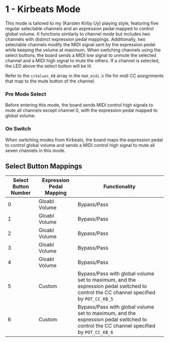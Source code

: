 # 1 - Kirbeats Mode
This mode is tailored to my (Karsten Kirby Uy) playing style, featuring five regular selectable channels and an expression pedal mapped to control global volume. It functions similarly to channel mode but includes two channels with distinct expression pedal mappings. Additionally, two selectable channels modify the MIDI signal sent by the expression pedal while keeping the volume at maximum. When switching channels using the select buttons, the board sends a MIDI low signal to unmute the selected channel and a MIDI high signal to mute the others. If a channel is selected, the LED above the select button will be lit.

Refer to the `ccValues_KB` array in the `HaH_midi.h` file for midi CC assignments that map to the mute button of the channel.

### Pre Mode Select
Before entering this mode, the board sends MIDI control high signals to mute all channels except channel 0, with the expression pedal mapped to global volume.

### On Switch
When switching modes from Kirbeats, the board maps the expression pedal to control global volume and sends a MIDI control high signal to mute all seven channels in this mode.


## Select Button Mappings

| Select Button Number | Expression Pedal Mapping | Functionality |
| -------------------- | ------------------------ | ------------- |
| 0                    | Gloabl Volume            | Bypass/Pass |
| 1                    | Gloabl Volume            | Bypass/Pass |
| 2                    | Gloabl Volume            | Bypass/Pass |
| 3                    | Gloabl Volume            | Bypass/Pass |
| 4                    | Gloabl Volume            | Bypass/Pass |
| 5                    | Custom                   | Bypass/Pass with global volume set to maximum, and the expression pedal switched to control the CC channel specified by `POT_CC_KB_5` |
| 6                    | Custom                   | Bypass/Pass with global volume set to maximum, and the expression pedal switched to control the CC channel specified by `POT_CC_KB_6` |